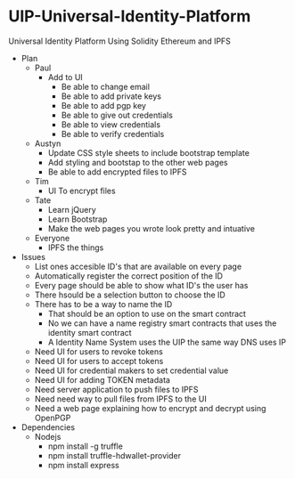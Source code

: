 # UIP-Universal-Identity-Platform
Universal Identity Platform
Using Solidity Ethereum and IPFS

* Plan
    * Paul
        * Add to UI
            * Be able to change email
            * Be able to add private keys
            * Be able to add pgp key
            * Be able to give out credentials
            * Be able to view credentials
            * Be able to verify credentials
    * Austyn
        * Update CSS style sheets to include bootstrap template
        * Add styling and bootstap to the other web pages
        * Be able to add encrypted files to IPFS
    * Tim
        * UI To encrypt files
    * Tate
        * Learn jQuery
        * Learn Bootstrap
        * Make the web pages you wrote look pretty and intuative
    * Everyone
        * IPFS the things
* Issues
    * List ones accesible ID's that are available on every page
    * Automatically register the correct position of the ID 
    * Every page should be able to show what ID's the user has
    * There hsould be a selection button to choose the ID
    * There has to be a way to name the ID
        * That should be an option to use on the smart contract
        * No we can have a name registry smart contracts that uses the identity smart contract
        * A Identity Name System uses the UIP the same way DNS uses IP
    * Need UI for users to revoke tokens
    * Need UI for users to accept tokens
    * Need UI for credential makers to set credential value
    * Need UI for adding TOKEN metadata
    * Need server application to push files to IPFS 
    * Need need way to pull files from IPFS to the UI
    * Need a web page explaining how to encrypt and decrypt using OpenPGP
* Dependencies
    * Nodejs
        * npm install -g truffle
        * npm install truffle-hdwallet-provider
        * npm install express
